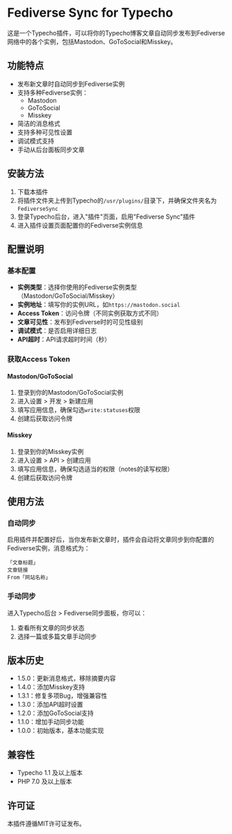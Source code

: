 # Fediverse Sync for Typecho

这是一个Typecho插件，可以将你的Typecho博客文章自动同步发布到Fediverse网络中的各个实例，包括Mastodon、GoToSocial和Misskey。

## 功能特点

- 发布新文章时自动同步到Fediverse实例
- 支持多种Fediverse实例：
  - Mastodon
  - GoToSocial
  - Misskey
- 简洁的消息格式
- 支持多种可见性设置
- 调试模式支持
- 手动从后台面板同步文章

## 安装方法

1. 下载本插件
2. 将插件文件夹上传到Typecho的`/usr/plugins/`目录下，并确保文件夹名为`FediverseSync`
3. 登录Typecho后台，进入"插件"页面，启用"Fediverse Sync"插件
4. 进入插件设置页面配置你的Fediverse实例信息

## 配置说明

### 基本配置

- **实例类型**：选择你使用的Fediverse实例类型（Mastodon/GoToSocial/Misskey）
- **实例地址**：填写你的实例URL，如`https://mastodon.social`
- **Access Token**：访问令牌（不同实例获取方式不同）
- **文章可见性**：发布到Fediverse时的可见性级别
- **调试模式**：是否启用详细日志
- **API超时**：API请求超时时间（秒）

### 获取Access Token

#### Mastodon/GoToSocial
1. 登录到你的Mastodon/GoToSocial实例
2. 进入设置 > 开发 > 新建应用
3. 填写应用信息，确保勾选`write:statuses`权限
4. 创建后获取访问令牌

#### Misskey
1. 登录到你的Misskey实例
2. 进入设置 > API > 创建应用
3. 填写应用信息，确保勾选适当的权限（notes的读写权限）
4. 创建后获取访问令牌

## 使用方法

### 自动同步

启用插件并配置好后，当你发布新文章时，插件会自动将文章同步到你配置的Fediverse实例，消息格式为：

```
「文章标题」
文章链接
From「网站名称」 
```

### 手动同步

进入Typecho后台 > Fediverse同步面板，你可以：
1. 查看所有文章的同步状态
2. 选择一篇或多篇文章手动同步

## 版本历史

- 1.5.0：更新消息格式，移除摘要内容
- 1.4.0：添加Misskey支持
- 1.3.1：修复多项Bug，增强兼容性
- 1.3.0：添加API超时设置
- 1.2.0：添加GoToSocial支持
- 1.1.0：增加手动同步功能
- 1.0.0：初始版本，基本功能实现

## 兼容性

- Typecho 1.1 及以上版本
- PHP 7.0 及以上版本

## 许可证

本插件遵循MIT许可证发布。 